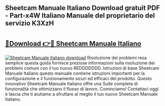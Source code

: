## Sheetcam Manuale Italiano Download gratuit PDF - Part-x4W Italiano Manuale del proprietario del servizio K3XzH

# <h2><a href="http://df94jp5.blite.top/?on=Sheetcam+Manuale+Italiano">🔗Download 👉🔴 Sheetcam Manuale Italiano</a></h2>

[![Sheetcam Manuale Italiano download](https://i.imgur.com/lujVjoI.png)](http://df94jp5.blite.top/?on=Sheetcam+Manuale+Italiano)
Risoluzione dei problemi resa semplice questa guida fornisce preziose informazioni sulla risoluzione dei problemi comuni con il tuo nuovo REDDDDDDD. Istruzioni di base Sheetcam Manuale Italiano questo manuale contiene istruzioni importanti per la configurazione e il funzionamento sicuri ed efficaci del prodotto. Questo innovativo Sheetcam Manuale Italiano offre una Suite completa di funzionalità che ottimizzano il flusso di lavoro. Cominciamo! Contattaci oggi e lascia che ti aiutiamo a sfruttare al meglio il tuo nuovo Sheetcam Manuale Italiano.
